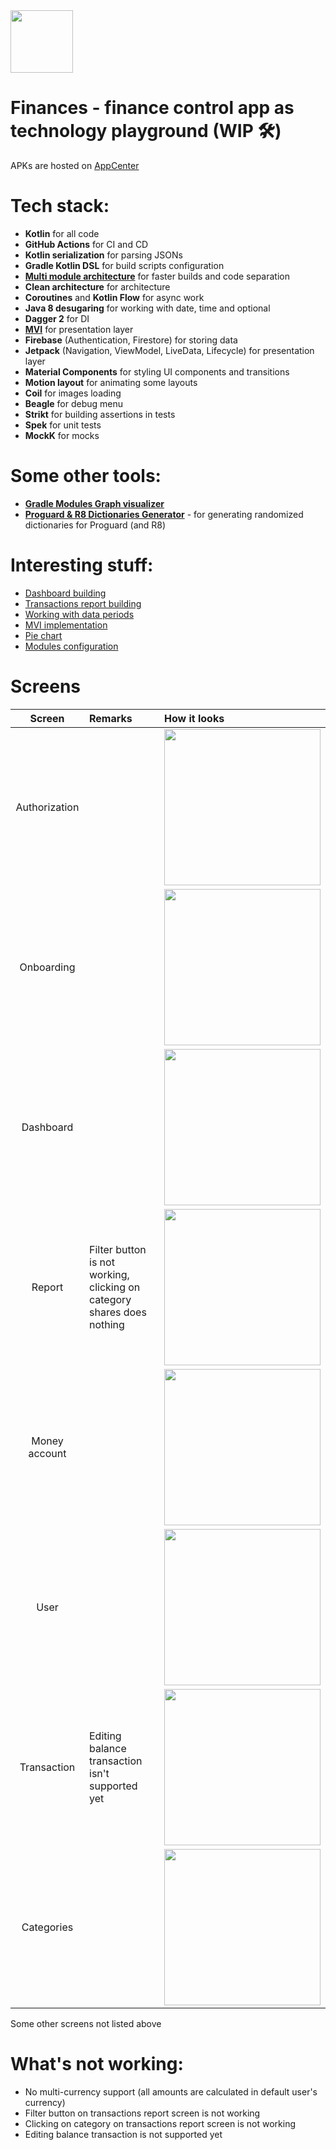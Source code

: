 <img src="screenshots/app_icon.png"  width="100" />

# Finances - finance control app as technology playground (WIP 🛠️)
APKs are hosted on [AppCenter](https://install.appcenter.ms/users/gregamer-gmail.com/apps/finances/distribution_groups/public "AppCenter")
# Tech stack:
- **Kotlin** for all code
- **GitHub Actions** for CI and CD
- **Kotlin serialization** for parsing JSONs
- **Gradle Kotlin DSL** for build scripts configuration
- [**Multi module architecture**](feature/README.md) for faster builds and code separation
- **Clean architecture** for architecture
- **Coroutines** and **Kotlin Flow** for async work
- **Java 8 desugaring** for working with date, time and optional
- **Dagger 2** for DI
- [**MVI**](core/mvi/src/main/kotlin/serg/chuprin/finances/core/mvi) for presentation layer
- **Firebase** (Authentication, Firestore) for storing data
- **Jetpack** (Navigation, ViewModel, LiveData, Lifecycle) for
  presentation layer
- **Material Components** for styling UI components and transitions
- **Motion layout** for animating some layouts
- **Coil** for images loading
- **Beagle** for debug menu
- **Strikt** for building assertions in tests
- **Spek** for unit tests
- **MockK** for mocks

# Some other tools:
- [**Gradle Modules Graph visualizer**](https://github.com/vanniktech/gradle-dependency-graph-generator-plugin)
- [**Proguard & R8 Dictionaries Generator**](https://github.com/CleverPumpkin/Proguard-Dictionaries-Generator) - for generating randomized dictionaries for Proguard (and R8)

# Interesting stuff:
- [Dashboard building](feature/dashboard/src/main/kotlin/serg/chuprin/finances/feature/dashboard/domain/usecase/BuildDashboardUseCase.kt)
- [Transactions report building](feature/transactions-report/src/main/kotlin/serg/chuprin/finances/feature/transactions/domain/usecase/BuildTransactionsReportUseCase.kt)
- [Working with data periods](core/api/src/main/kotlin/serg/chuprin/finances/core/api/domain/model/period/DataPeriod.kt)
- [MVI implementation](core/mvi/src/main/kotlin/serg/chuprin/finances/core/mvi)
- [Pie chart](core/pie-chart/src/main/kotlin/serg/chuprin/finances/core/piechart/PieChartView.kt)
- [Modules configuration](build.gradle.kts)

# Screens
|    Screen     | Remarks                                                                    | How it looks                                             |
|:-------------:|:---------------------------------------------------------------------------|:---------------------------------------------------------|
| Authorization |                                                                            | <img src="screenshots/auth.jpg"  width="250" />          |
|  Onboarding   |                                                                            | <img src="screenshots/onboarding.gif"  width="250" />    |
|   Dashboard   |                                                                            | <img src="screenshots/dashboard.jpg"  width="250" />     |
|    Report     | Filter button is not working,<br> clicking on category shares does nothing | <img src="screenshots/report.jpg"  width="250" />        |
| Money account |                                                                            | <img src="screenshots/money_account.jpg"  width="250" /> |
|     User      |                                                                            | <img src="screenshots/user.jpg"  width="250" />          |
|  Transaction  | Editing balance transaction isn't supported yet                            | <img src="screenshots/transaction.jpg"  width="250" />   |
|  Categories   |                                                                            | <img src="screenshots/categories.jpg"  width="250" />    |

Some other screens not listed above

# What's not working:
- No multi-currency support (all amounts are calculated in default user's currency)
- Filter button on transactions report screen is not working
- Clicking on category on transactions report screen is not working
- Editing balance transaction is not supported yet